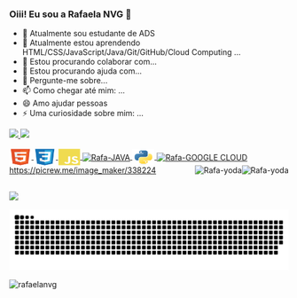 ### Oiii! Eu sou a Rafaela NVG 👋

- 🔭 Atualmente sou estudante de ADS
- 🌱 Atualmente estou aprendendo HTML/CSS/JavaScript/Java/Git/GitHub/Cloud Computing ...
- 👯 Estou procurando colaborar com...
- 🤔 Estou procurando ajuda com...
- 💬 Pergunte-me sobre...
- 📫 Como chegar até mim: ...
- 😄 Amo ajudar pessoas
- ⚡ Uma curiosidade sobre mim: ...


 <div>
  <a href="https://github.com/rafaelanvg">
  <img height="180em" src="https://github-readme-stats.vercel.app/api?username=rafaelanvg&show_icons=true&theme=lilac&include_all_commits=true&count_private=true"/>
  <img height="180em" src="https://github-readme-stats.vercel.app/api/top-langs/?username=rafaelanvg&layout=compact&langs_count=7&theme=lilac"/>
</div>

<div style="display: inline_block"><br>
  <img align="center" alt="Rafa-HTML" height="30" width="40" src="https://raw.githubusercontent.com/devicons/devicon/master/icons/html5/html5-original.svg">
  <img align="center" alt="Rafa-CSS" height="30" width="40" src="https://raw.githubusercontent.com/devicons/devicon/master/icons/css3/css3-original.svg">
  <img align="center" alt="Rafa-Js" height="30" width="40" src="https://raw.githubusercontent.com/devicons/devicon/master/icons/javascript/javascript-plain.svg">
  <img align="center" alt="Rafa-JAVA" height="30" width="40"
src="https://img.shields.io/badge/Java-ED8B00?style=for-the-badge&logo=java&logoColor=white">
  <img align="center" alt="Rafa-Python" height="30" width="40" src="https://raw.githubusercontent.com/devicons/devicon/master/icons/python/python-original.svg">
  <img align="center" alt="Rafa-GOOGLE CLOUD" height="30" width="40"
src="https://img.shields.io/badge/Google_Cloud-4285F4?style=for-the-badge&logo=google-cloud&logoColor=white">
  <img align="right" alt="Rafa-yoda" src="https://cdn.discordapp.com/attachments/795358919417397249/825430589581688872/hi.gif">
  <img align="right" alt="Rafa-yoda" src="https://https://picrew.me/image_maker/338224/hi.gif">
</div>
 https://picrew.me/image_maker/338224
  
##
 
<div> 
  <a href="https://linkedin.com/in/rafanvg" target="_blank"><img src="https://img.shields.io/badge/-LinkedIn-%230077B5?style=for-the-badge&logo=linkedin&logoColor=white" target="_blank"></a>
  
![Snake animation](https://github.com/rafaelanvg/rafaelanvg/blob/output/github-contribution-grid-snake.svg)
  
<img src="https://komarev.com/ghpvc/?username=SEUUSUARIO&color=green" alt="rafaelanvg" /> 
</div>

